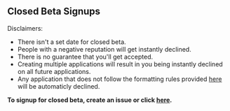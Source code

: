 ## Closed Beta Signups

Disclaimers:
- There isn't a set date for closed beta.
- People with a negative reputation will get instantly declined.
- There is no guarantee that you'll get accepted.
- Creating multiple applications will result in you being instantly declined on all future applications.
- Any application that does not follow the formatting rules provided [here](https://github.com/VaxyCompetitive/beta-signups/issues/1) will be automaticly declined.


**To signup for closed beta, create an issue or click [here](https://github.com/VaxyCompetitive/beta-signups/issues).**


